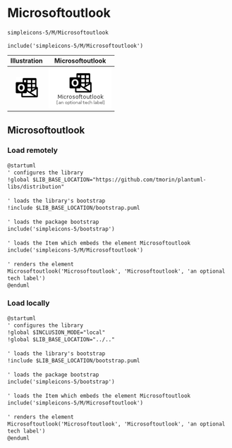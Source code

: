 # Microsoftoutlook


```text
simpleicons-5/M/Microsoftoutlook
```

```text
include('simpleicons-5/M/Microsoftoutlook')
```



| Illustration | Microsoftoutlook |
| :---: | :---: |
| ![illustration for Illustration](../../simpleicons-5/M/Microsoftoutlook.png) | ![illustration for Microsoftoutlook](../../simpleicons-5/M/Microsoftoutlook.Local.png) |




## Microsoftoutlook

### Load remotely
```plantuml
@startuml
' configures the library
!global $LIB_BASE_LOCATION="https://github.com/tmorin/plantuml-libs/distribution"

' loads the library's bootstrap
!include $LIB_BASE_LOCATION/bootstrap.puml

' loads the package bootstrap
include('simpleicons-5/bootstrap')

' loads the Item which embeds the element Microsoftoutlook
include('simpleicons-5/M/Microsoftoutlook')

' renders the element
Microsoftoutlook('Microsoftoutlook', 'Microsoftoutlook', 'an optional tech label')
@enduml
```

### Load locally
```plantuml
@startuml
' configures the library
!global $INCLUSION_MODE="local"
!global $LIB_BASE_LOCATION="../.."

' loads the library's bootstrap
!include $LIB_BASE_LOCATION/bootstrap.puml

' loads the package bootstrap
include('simpleicons-5/bootstrap')

' loads the Item which embeds the element Microsoftoutlook
include('simpleicons-5/M/Microsoftoutlook')

' renders the element
Microsoftoutlook('Microsoftoutlook', 'Microsoftoutlook', 'an optional tech label')
@enduml
```

